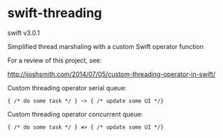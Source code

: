 swift-threading
===============
swift v3.0.1


Simplified thread marshaling with a custom Swift operator function

For a review of this project, see:

http://ijoshsmith.com/2014/07/05/custom-threading-operator-in-swift/

Custom threading operator serial queue:
 ```
 { /* do some task */ } ~> { /* update some UI */}
 ```

Custom threading operator concurrent queue:
 ```
 { /* do some task */ } ≠> { /* update some UI */}
 ```
 

